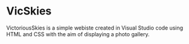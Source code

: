 # VicSkies

VictoriousSkies is a simple webiste created in Visual Studio code using HTML and CSS with the aim of displaying a photo gallery. 
